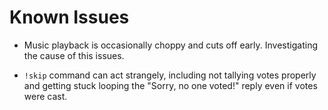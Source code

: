 # Known Issues

- Music playback is occasionally choppy and cuts off early. Investigating the cause of this issues.

- `!skip` command can act strangely, including not tallying votes properly and getting stuck looping the "Sorry, no one voted!" reply even if votes were cast.